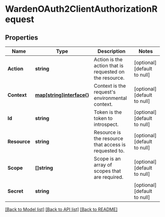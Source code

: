 # WardenOAuth2ClientAuthorizationRequest

## Properties
Name | Type | Description | Notes
------------ | ------------- | ------------- | -------------
**Action** | **string** | Action is the action that is requested on the resource. | [optional] [default to null]
**Context** | [**map[string]interface{}**](interface{}.md) | Context is the request&#39;s environmental context. | [optional] [default to null]
**Id** | **string** | Token is the token to introspect. | [optional] [default to null]
**Resource** | **string** | Resource is the resource that access is requested to. | [optional] [default to null]
**Scope** | **[]string** | Scope is an array of scopes that are required. | [optional] [default to null]
**Secret** | **string** |  | [optional] [default to null]

[[Back to Model list]](../README.md#documentation-for-models) [[Back to API list]](../README.md#documentation-for-api-endpoints) [[Back to README]](../README.md)


